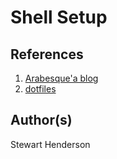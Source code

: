 # Shell Setup

## References

1. [Arabesque'a blog](https://sanctum.geek.nz/arabesque/)
2. [dotfiles](https://sanctum.geek.nz/cgit/dotfiles.git/tree/)

## Author(s)

Stewart Henderson
